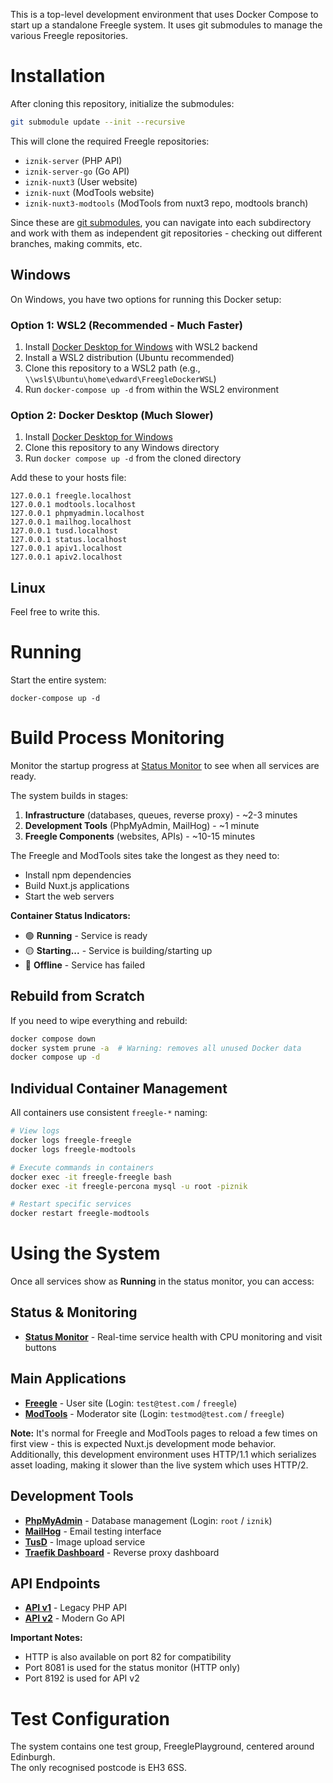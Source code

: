 This is a top-level development environment that uses Docker Compose to start up a standalone Freegle system. It uses git submodules to manage the various Freegle repositories.

# Installation

After cloning this repository, initialize the submodules:

```bash
git submodule update --init --recursive
```

This will clone the required Freegle repositories:
- `iznik-server` (PHP API)
- `iznik-server-go` (Go API) 
- `iznik-nuxt3` (User website)
- `iznik-nuxt` (ModTools website)
- `iznik-nuxt3-modtools` (ModTools from nuxt3 repo, modtools branch)

Since these are [git submodules](https://git-scm.com/book/en/v2/Git-Tools-Submodules), you can navigate into each subdirectory and work with them as independent git repositories - checking out different branches, making commits, etc.

## Windows

On Windows, you have two options for running this Docker setup:

### Option 1: WSL2 (Recommended - Much Faster)
1. Install [Docker Desktop for Windows](https://www.docker.com/products/docker-desktop/) with WSL2 backend
2. Install a WSL2 distribution (Ubuntu recommended)
3. Clone this repository to a WSL2 path (e.g., `\\wsl$\Ubuntu\home\edward\FreegleDockerWSL`)
4. Run `docker-compose up -d` from within the WSL2 environment

### Option 2: Docker Desktop (Much Slower)
1. Install [Docker Desktop for Windows](https://www.docker.com/products/docker-desktop/)
2. Clone this repository to any Windows directory
3. Run `docker compose up -d` from the cloned directory

Add these to your hosts file:

```
127.0.0.1 freegle.localhost
127.0.0.1 modtools.localhost
127.0.0.1 phpmyadmin.localhost
127.0.0.1 mailhog.localhost
127.0.0.1 tusd.localhost
127.0.0.1 status.localhost
127.0.0.1 apiv1.localhost
127.0.0.1 apiv2.localhost
```

## Linux

Feel free to write this.

# Running

Start the entire system:

```docker-compose up -d```

# Build Process Monitoring

Monitor the startup progress at [Status Monitor](http://status.localhost:8081) to see when all services are ready.

The system builds in stages:

1. **Infrastructure** (databases, queues, reverse proxy) - ~2-3 minutes
2. **Development Tools** (PhpMyAdmin, MailHog) - ~1 minute  
3. **Freegle Components** (websites, APIs) - ~10-15 minutes

The Freegle and ModTools sites take the longest as they need to:
- Install npm dependencies
- Build Nuxt.js applications  
- Start the web servers

**Container Status Indicators:**
- 🟢 **Running** - Service is ready
- 🟡 **Starting...** - Service is building/starting up
- 🔴 **Offline** - Service has failed

## Rebuild from Scratch

If you need to wipe everything and rebuild:

```bash
docker compose down
docker system prune -a  # Warning: removes all unused Docker data
docker compose up -d
```

## Individual Container Management

All containers use consistent `freegle-*` naming:

```bash
# View logs
docker logs freegle-freegle
docker logs freegle-modtools

# Execute commands in containers  
docker exec -it freegle-freegle bash
docker exec -it freegle-percona mysql -u root -piznik

# Restart specific services
docker restart freegle-modtools
```

# Using the System

Once all services show as **Running** in the status monitor, you can access:

## Status & Monitoring
* **[Status Monitor](http://localhost:8081)** - Real-time service health with CPU monitoring and visit buttons

## Main Applications  
* **[Freegle](https://freegle.localhost)** - User site (Login: `test@test.com` / `freegle`)
* **[ModTools](https://modtools.localhost)** - Moderator site (Login: `testmod@test.com` / `freegle`)

**Note:** It's normal for Freegle and ModTools pages to reload a few times on first view - this is expected Nuxt.js development mode behavior. Additionally, this development environment uses HTTP/1.1 which serializes asset loading, making it slower than the live system which uses HTTP/2.

## Development Tools
* **[PhpMyAdmin](https://phpmyadmin.localhost)** - Database management (Login: `root` / `iznik`)
* **[MailHog](https://mailhog.localhost)** - Email testing interface
* **[TusD](https://tusd.localhost)** - Image upload service
* **[Traefik Dashboard](http://localhost:8080)** - Reverse proxy dashboard

## API Endpoints
* **[API v1](https://apiv1.localhost)** - Legacy PHP API
* **[API v2](https://apiv2.localhost:8192)** - Modern Go API

**Important Notes:**
- HTTP is also available on port 82 for compatibility
- Port 8081 is used for the status monitor (HTTP only)
- Port 8192 is used for API v2

# Test Configuration

The system contains one test group, FreeglePlayground, centered around Edinburgh.  
The only recognised postcode is EH3 6SS.
